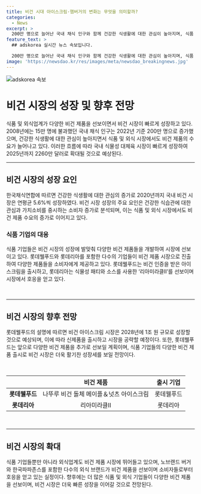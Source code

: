 ```yaml
---
title: 비건 시대 아이스크림·햄버거의 변화는 무엇을 의미할까?
categories:
  - News
excerpt: >
  200만 명으로 늘어난 국내 채식 인구와 함께 건강한 식생활에 대한 관심이 높아지며, 식품 및 외식 시장에서 비건 제품 수요가 급증하고 있다. 한국농수산식품유통공사(aT)에 따르면 식물성 대체육 시장은 계속해서 성장하여 2025년까지 2260만 달러 규모로 확대될 것으로 전망되고, 롯데웰푸드와 롯데리아를 비롯한 기업들이 비건 제품을 연이어 선보이며 시장을 공략하고 있다. 롯데웰푸드는 비건 아이스크림 세계 시장이 확대될 것으로 예상되어 신제품을 출시하고, 롯데리아와 노브랜드 버거도 식물성 패티를 사용한 메뉴를 선보이며 비건 시장에 진출하고 있다.
feature_text: >
  ## adskorea 실시간 뉴스 속보입니다.

  200만 명으로 늘어난 국내 채식 인구와 함께 건강한 식생활에 대한 관심이 높아지며, 식품 및 외식 시장에서 비건 제품 수요가 급증하고 있다. 한국농수산식품유통공사(aT)에 따르면 식물성 대체육 시장은 계속해서 성장하여 2025년까지 2260만 달러 규모로 확대될 것으로 전망되고, 롯데웰푸드와 롯데리아를 비롯한 기업들이 비건 제품을 연이어 선보이며 시장을 공략하고 있다. 롯데웰푸드는 비건 아이스크림 세계 시장이 확대될 것으로 예상되어 신제품을 출시하고, 롯데리아와 노브랜드 버거도 식물성 패티를 사용한 메뉴를 선보이며 비건 시장에 진출하고 있다.
image: 'https://newsdao.kr/res/images/meta/newsdao_breakingnews.jpg'
---
```


<p><img src="https://newsdao.kr/res/images/meta/newsdao_breakingnews.jpg" alt="adskorea 속보" /></p>

<h1>비건 시장의 성장 및 향후 전망</h1>

<p data-ke-size="size16">식품 및 외식업계가 다양한 비건 제품을 선보이면서 비건 시장이 빠르게 성장하고 있다. 2008년에는 15만 명에 불과했던 국내 채식 인구는 2022년 기준 200만 명으로 증가했으며, 건강한 식생활에 대한 관심이 높아지면서 식품 및 외식 시장에서도 비건 제품의 수요가 늘어나고 있다. 이러한 흐름에 따라 국내 식물성 대체육 시장이 빠르게 성장하여 2025년까지 2260만 달러로 확대될 것으로 예상된다.</p>

<hr>

<h2 data-ke-size="size26">비건 시장의 성장 요인</h2>

<p data-ke-size="size16">한국채식연합에 따르면 건강한 식생활에 대한 관심의 증가로 2020년까지 국내 비건 시장은 연평균 5.6%씩 성장하였다. 비건 시장 성장의 주요 요인은 건강한 식습관에 대한 관심과 가치소비를 중시하는 소비자 증가로 분석되며, 이는 식품 및 외식 시장에서도 비건 제품 수요의 증가로 이어지고 있다.</p>

<h3>식품 기업의 대응</h3>

<p data-ke-size="size16">식품 기업들은 비건 시장의 성장에 발맞춰 다양한 비건 제품들을 개발하여 시장에 선보이고 있다. 롯데웰푸드와 롯데리아를 포함한 다수의 기업들이 비건 제품 시장으로 진출하여 다양한 제품들을 소비자에게 제공하고 있다. 롯데웰푸드는 비건 인증을 받은 아이스크림을 출시하고, 롯데리아는 식물성 패티와 소스를 사용한 ‘리아미라클Ⅱ’를 선보이며 시장에서 호응을 얻고 있다.</p>

<p data-ke-size="size16">&nbsp;</p>

<hr>

<h2 data-ke-size="size26">비건 시장의 향후 전망</h2>

<p data-ke-size="size16">롯데웰푸드의 설명에 따르면 비건 아이스크림 시장은 2028년에 1조 원 규모로 성장할 것으로 예상되며, 이에 따라 신제품을 출시하고 시장을 공략할 예정이다. 또한, 롯데웰푸드는 앞으로 다양한 비건 제품을 추가로 선보일 계획이며, 식품 기업들의 다양한 비건 제품 출시로 비건 시장은 더욱 활기찬 성장세를 보일 전망이다.</p>

<p data-ke-size="size16">&nbsp;</p>

<table>
    <thead>
        <tr>
            <th style="text-align: center;"></th>
            <th style="text-align: center;">비건 제품</th>
            <th style="text-align: center;">출시 기업</th>
        </tr>
    </thead>
    <tbody>
        <tr>
            <td style="text-align: center;"><b>롯데웰푸드</b></td>
            <td style="text-align: center;">나뚜루 비건 돌체 메이플＆넛츠 아이스크림</td>
            <td style="text-align: center;">롯데웰푸드</td>
        </tr>
        <tr>
            <td style="text-align: center;"><b>롯데리아</b></td>
            <td style="text-align: center;">리아미라클Ⅱ</td>
            <td style="text-align: center;">롯데리아</td>
        </tr>
    </tbody>
</table>

<p data-ke-size="size16">&nbsp;</p>

<hr>

<h2 data-ke-size="size26">비건 시장의 확대</h2>

<p data-ke-size="size16">식품 기업들뿐만 아니라 외식업계도 비건 제품 시장에 뛰어들고 있으며, 노브랜드 버거와 한국파파존스를 포함한 다수의 외식 브랜드가 비건 제품을 선보이며 소비자들로부터 호응을 얻고 있는 실정이다. 향후에는 더 많은 식품 및 외식 기업들이 다양한 비건 제품을 선보이며, 비건 시장은 더욱 빠른 성장을 이어갈 것으로 전망된다.</p>

<p data-ke-size="size16">&nbsp;</p>

